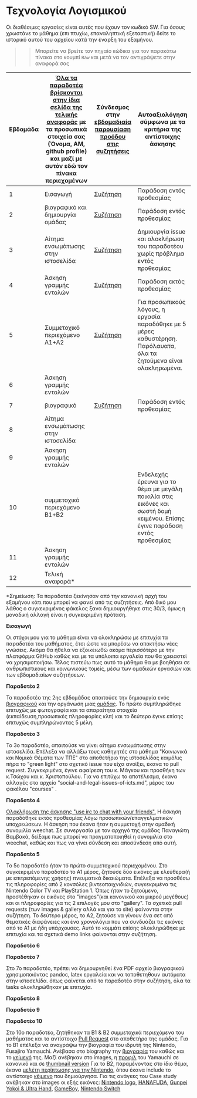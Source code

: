 # Τεχνολογία Λογισμικού 

Οι διαθέσιμες εργασίες είναι αυτές που έχουν τον κωδικό SW. Για όσους χρωστάνε το μάθημα (επι πτυχίω, επαναληπτική εξεταστική) δείτε το ιστορικό αυτού του αρχείου κατά την έναρξη του εξαμήνου.

>> Μπορείτε να βρείτε τον πηγαίο κώδικα για τον παρακάτω πίνακα στο κουμπί `Raw` και μετά να τον αντιγράψετε στην αναφορά σας

| Εβδομάδα | [Όλα τα παραδοτέα βρίσκονται στην ίδια σελίδα της τελικής αναφοράς](https://courses-ionio.github.io/help/deliverables/) με τα προσωπικά στοιχεία σας (Όνομα, ΑΜ, github profile) και μαζί με αυτόν εδώ τον πίνακα περιεχομένων | Σύνδεσμος στην [εβδομαδιαία παρουσίαση προόδου στις συζητήσεις](https://github.com/courses-ionio/help/discussions/categories/show-and-tell) | Αυτοαξιολόγηση σύμφωνα με τα κριτήρια της αντίστοιχης άσκησης |
| --- | --- | --- | --- |
| 1 | Εισαγωγή | [Συζήτηση](https://github.com/courses-ionio/help/discussions/143) | Παράδοση εντός προθεσμίας |
| 2 | βιογραφικό και δημιουργία ομάδας | [Συζήτηση](https://github.com/courses-ionio/help/discussions/239) | Παράδοση εντός προθεσμίας |
| 3 | Αίτημα ενσωμάτωσης στην ιστοσελίδα | [Συζήτηση](https://github.com/courses-ionio/help/discussions/325) | Δημιουργία issue και ολοκλήρωση του παραδοτέου χωρίς πρόβλημα εντός προθεσμίας |
| 4 | Άσκηση γραμμής εντολών |[Συζήτηση](https://github.com/courses-ionio/help/discussions/530) | Παράδοση εκτός προθεσμίας|
| 5 | Συμμετοχικό περιεχόμενο A1+A2 | [Συζήτηση](https://github.com/courses-ionio/help/discussions/464 ) | Για προσωπικούς λόγους, η εργασία παραδόθηκε με 5 μέρες καθυστέρηση. Παρόλαυατα, όλα τα ζητούμενα είναι ολοκληρωμένα.|
| 6 | Άσκηση γραμμής εντολών | | |
| 7 | βιογραφικό | [Συζήτηση](https://github.com/courses-ionio/help/discussions/528)| Παράδοση εντός προθεσμίας |
| 8 | Αίτημα ενσωμάτωσης στην ιστοσελίδα | | |
| 9 | Άσκηση γραμμής εντολών | | |
| 10 | συμμετοχικό περιεχόμενο B1+B2 | | Ενδελεχής έρευνα για το θέμα με μεγάλη ποικιλία στις εικόνες και σωστή δομή κειμένου. Επίσης έγινε παράδοση εντός προθεσμίας |
| 11 | Άσκηση γραμμής εντολών | | |
| 12 | Τελική αναφορά* | | |

*Σημείωση: Τα παραδοτέα ξεκίνησαν από την κανονική αρχή του εξαμήνου κάτι που μπορεί να φανεί από τις συζητήσεις. Από δικό μου λάθος ο συγκεκριμένος φάκελος ξανα δημιουργήθηκε στις 30/3, όμως η μοναδική αλλαγή είναι η συγκεκριμένη πρόταση.

**Εισαγωγή**

Οι στόχοι μου για το μάθημα είναι να ολοκληρώσω με επιτυχία τα παραδοτέα του μαθήματος, έτσι ώστε να μπορέσω να αποκτήσω νέες γνώσεις. Ακόμα θα ήθελα να εξοικειωθώ ακόμα περισσότερο με την πλατφόρμα GitHub καθώς και με τα υπόλοιπα εργαλεία που θα χρειαστεί να χρησιμοποιήσω. Τέλος πιστεύω πως αυτό το μάθημα θα με βοηθήσει σε ανθρωπιστικους και κοινωνικούς τομείς, μέσω των ομαδικών εργασιών και των εβδομαδιαίων συζητήσεων.

**Παραδοτέο 2**

Το παραδοτέο της 2ης εβδομάδας απαιτούσε την δημιουργία ενός [βιογραφικού](https://p19vrou.github.io/online-cv/) και την οργάνωση μιας [ομάδας](https://github.com/Sybil-Reisz). Το πρώτο συμπληρώθηκε επιτυχώς με φωτογραφία και τα απαραίτητα στοιχεία (εκπαίδευση,προσωπικές πληροφορίες κλπ) και το δεύτερο έγινε επίσης επιτυχώς συμπληρώνοντας 5 μέλη.

**Παραδοτέο 3**

Το 3ο παραδοτέο, απαιτούσε να γίνει αίτημα ενσωμάτωσης στην ιστοσελίδα. Επέλεξα να αλλάξω τους καθηγητές στο μάθημα "Κοινωνικά και Νομικά Θέματα των ΤΠΕ" στο αποθετήριο της ιστοσελίδας καιμόλις πήρα το "green light" στο σχετικό issue που είχα ανοίξει, έκανα το pull request. Συγκεκριμένα, έγινε αφαίρεση του κ. Μάγκου και προσθήκη των κ.Τσώχου και κ. Χριστοπούλου. Για να επιτύχω το αποτέλεσμα, έκανα αλλαγές στο αρχείο "social-and-legal-issues-of-icts.md", μέρος του φακέλου "courses" .

**Παραδοτέο 4**

[Ολοκλήρωση της άσκησης "use irc to chat with your friends".](https://asciinema.org/a/gt1RffPcB8ZZ9guhEYDWTnjzi) 
Η άσκηση παραδόθηκε εκτός προθεσμίας λόγω προσωπικών/επαγγελματικών υποχρεώσεων. Η άσκηση που έκανα ήταν η συμμετοχή στην ομαδική συνομιλία weechat. Σε συνεργασία με τον αρχηγό της ομάδας Παναγιώτη Βαμβακά, δείξαμε πως μπορεί να πραγματοποιηθεί η συνομιλία στο weechat, καθώς και πως να γίνει σύνδεση και αποσύνδεση από αυτή.

**Παραδοτέο 5**

Το 5ο παραδοτέο ήταν το πρώτο συμμετοχικού περιεχομένου. Στο συγκεκριμένο παραδοτέο το Α1 μέρος, ζητούσε δύο εικόνες με ελεύθερα(ή με επιτρεπόμενης χρήσης) πνευματικά δικαιώματα. Επέλεξα να προσθέσω τις πληροφορίες από 2 κονσόλες βιντεοπαιχνιδιών, συγκεκριμένα τις Nintendo Color TV και PlayStation 1. Όπως ήταν το ζητούμενο, προστέθηκαν οι εικόνες στο "images"(και κανονικού και μικρού μεγέθους) και οι πληροφορίες για τις 2 επιλογές μου στο "gallery". Τα σχετικά pull requests (των images & gallery αλλά και για το site) φαίνονται στην συζήτηση. Το δεύτερο μέρος, το Α2, ζητούσε να γίνουν ένα σετ από θεματικές διαφάνειες και ένα χρονολόγια που να συνδυάζει τις εικόνες από το Α1 με ήδη υπάρχουσες. Αυτό το κομμάτι επίσης ολοκληρώθηκε με επιτυχία και τα σχετικά demo links φαίνονται στην συζήτηση.

**Παραδοτέο 6**

**Παραδοτέο 7**

Στο 7ο παραδοτέο, πρέπει να δημιουργηθεί ένα PDF αρχείο βιογραφικού χρησιμοποιόντας pandoc, latex εργαλεία και να τοποθετηθουν αυτόματα στην ιστοσελίδα. όπως φαίνεται από το παραδοτέο στην συζήτηση, όλα τα tasks ολοκληρώθηκαν με επιτυχία.

**Παραδοτέο 8**

**Παραδοτέο 9**

**Παραδοτέο 10**

Στο 10ο παραδοτέο, ζητήθηκαν τα Β1 & Β2 συμμετοχικά περιεχόμενα του μαθήματος και το αντίστοιχο [Pull Request](https://github.com/Sybil-Reisz/site/pull/10) στο αποθετήρο της ομάδας. Για το Β1 επέλεξα να αναγράψω την βιογραφία του ιδρυτή της Nintendo, Fusajiro Yamauchi. Ανέβασα στο biography την [βιογραφία](https://github.com/p19vrou/site/blob/master/_biography/Fusajiro-Yamauchi.md) του καθώς και το [κείμενό](https://github.com/p19vrou/site/blob/master/_includes/bio-Yamauchi.md) της. Μαζί ανέβηκαν στο images, η [προφιλ](https://github.com/p19vrou/images/blob/master/Fusajiro_Yamauchi-profile.jpg) του Yamauchi σε κανονικό και σε [thumbnail version](https://github.com/p19vrou/images/blob/master/Fusajiro_Yamauchi-profile-thumb.jpg)
Για το Β2, παραμένοντας στο ίδιο θέμα, έκανα [μελέτη περίπτωσης για την Nintendo](https://github.com/p19vrou/site/blob/master/_case-study/Nintendo.md), όπου έκανα include το αντίστοιχο [κέιμενο](https://github.com/p19vrou/site/blob/master/_includes/cs-nintendo.md) που δημιούργησα.
Για τις ανάγκες του Case study ανέβηκαν στο images οι εξής εικόνες: [Nintendo logo](https://github.com/p19vrou/images/blob/master/Nintendo.png),
[HANAFUDA](https://github.com/p19vrou/images/blob/master/HANAFUDA.jpg), [Gunpei Yokoi & Ultra Hand](https://github.com/p19vrou/images/blob/master/YOKOI_ULTRAHAND.jpg), [GameBoy](https://github.com/p19vrou/images/blob/master/GameBoy.jpg), [Nintendo Switch](https://github.com/p19vrou/images/blob/master/Nintendo_Switch.jpg)

